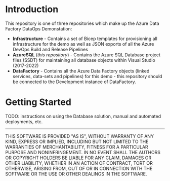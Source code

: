 # Introduction 
This repository is one of three repositories which make up the Azure Data Factory DataOps Demonstation:

* **Infrastructure** - Contains a set of Bicep templates for provisioning all infrastructure for the demo as well as JSON exports of all the Azure DevOps Build and Release Pipelines
* **AzureSQL** (*this repository*) - Contains the Azure SQL Database project files (SSDT) for maintaining all database objects within Visual Studio (2017-2022)
* **DataFactory** - Contains all the Azure Data Factory objects (linked services, data-sets and pipelines) for this demo - this repository should be connected to the Development instance of DataFactory.

# Getting Started
TODO: instructions on using the Database solution, manual and automated deployments, etc.

---
THIS SOFTWARE IS PROVIDED "AS IS", WITHOUT WARRANTY OF ANY KIND, EXPRESS OR
IMPLIED, INCLUDING BUT NOT LIMITED TO THE WARRANTIES OF MERCHANTABILITY,
FITNESS FOR A PARTICULAR PURPOSE AND NONINFRINGEMENT. IN NO EVENT SHALL THE
AUTHORS OR COPYRIGHT HOLDERS BE LIABLE FOR ANY CLAIM, DAMAGES OR OTHER
LIABILITY, WHETHER IN AN ACTION OF CONTRACT, TORT OR OTHERWISE, ARISING FROM,
OUT OF OR IN CONNECTION WITH THE SOFTWARE OR THE USE OR OTHER DEALINGS IN THE
SOFTWARE.

